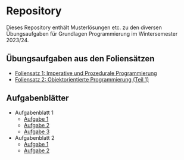 # Repository
Dieses Repository enthält Musterlösungen etc. zu den diversen Übungsaufgaben für Grundlagen Programmierung im Wintersemester 2023/24.

## Übungsaufgaben aus den Foliensätzen

* [Foliensatz 1: Imperative und Prozedurale Programmierung](Übungsaufgaben/Foliensatz1.md)
* [Foliensatz 2: Objektorientierte Programmierung (Teil 1)](Übungsaufgaben/Foliensatz2.md)

## Aufgabenblätter

* Aufgabenblatt 1
    - [Aufgabe 1](Aufgabenblätter/GLP1_1)
    - [Aufgabe 2](Aufgabenblätter/GLP1_2.md)
    - [Aufgabe 3](Aufgabenblätter/GLP1_3)
* Aufgabenblatt 2
    - [Aufgabe 1](Aufgabenblätter/GLP2_1)
    - [Aufgabe 2](Aufgabenblätter/GLP2_2)